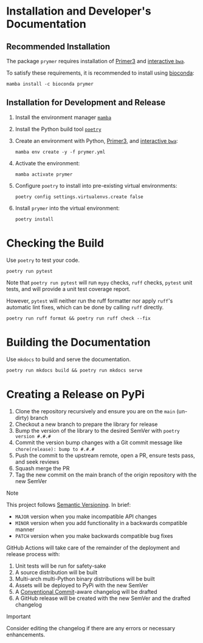 # Installation and Developer's Documentation

## Recommended Installation

The package `prymer` requires installation of [Primer3](https://github.com/primer3-org/primer3) and [interactive `bwa`](https://github.com/fulcrumgenomics/bwa-aln-interactive).

To satisfy these requirements, it is recommended to install using [bioconda](https://bioconda.github.io/):

```console
mamba install -c bioconda prymer
```

## Installation for Development and Release

1. Install the environment manager [`mamba`](https://mamba.readthedocs.io/en/latest/installation/mamba-installation.html)
2. Install the Python build tool [`poetry`](https://python-poetry.org/docs/#installing-with-the-official-installer)
3. Create an environment with Python, [Primer3](https://github.com/primer3-org/primer3), and [interactive `bwa`](https://github.com/fulcrumgenomics/bwa-aln-interactive):

    ```console
    mamba env create -y -f prymer.yml
    ```

4. Activate the environment:

    ```console
    mamba activate prymer
    ```

5. Configure `poetry` to install into pre-existing virtual environments:

    ```console
    poetry config settings.virtualenvs.create false
    ```

6. Install `prymer` into the virtual environment:

    ```console
    poetry install
    ```

# Checking the Build

Use `poetry` to test your code.

```console
poetry run pytest
```

Note that `poetry run pytest` will run `mypy` checks, `ruff` checks, `pytest` unit tests, and will provide a unit test coverage report.

However, `pytest` will neither run the ruff formatter nor apply `ruff`'s automatic lint fixes, which can be done by calling `ruff` directly. 

```console
poetry run ruff format && poetry run ruff check --fix
```

# Building the Documentation

Use `mkdocs` to build and serve the documentation.

```console
poetry run mkdocs build && poetry run mkdocs serve
```

# Creating a Release on PyPi

1. Clone the repository recursively and ensure you are on the `main` (un-dirty) branch
2. Checkout a new branch to prepare the library for release
3. Bump the version of the library to the desired SemVer with `poetry version #.#.#`
4. Commit the version bump changes with a Git commit message like `chore(release): bump to #.#.#`
5. Push the commit to the upstream remote, open a PR, ensure tests pass, and seek reviews
6. Squash merge the PR
7. Tag the new commit on the main branch of the origin repository with the new SemVer

> [!NOTE]
> This project follows [Semantic Versioning](https://semver.org/).
> In brief:
> 
> * `MAJOR` version when you make incompatible API changes
> * `MINOR` version when you add functionality in a backwards compatible manner
> * `PATCH` version when you make backwards compatible bug fixes

GitHub Actions will take care of the remainder of the deployment and release process with:

1. Unit tests will be run for safety-sake
2. A source distribution will be built
3. Multi-arch multi-Python binary distributions will be built
4. Assets will be deployed to PyPi with the new SemVer
5. A [Conventional Commit](https://www.conventionalcommits.org/en/v1.0.0/)-aware changelog will be drafted
6. A GitHub release will be created with the new SemVer and the drafted changelog

> [!IMPORTANT]
> Consider editing the changelog if there are any errors or necessary enhancements.
